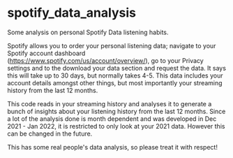 # spotify_data_analysis
Some analysis on personal Spotify Data listening habits.

Spotify allows you to order your personal listening data; navigate to your Spotify account dashboard (https://www.spotify.com/us/account/overview/), go to your Privacy settings and to the download your data section and request the data. It says this will take up to 30 days, but normally takes 4-5. This data includes your account details amongst other things, but most importantly your streaming history from the last 12 months.

This code reads in your streaming history and analyses it to generate a bunch of insights about your listening history from the last 12 months. Since a lot of the analysis done is month dependent and was developed in Dec 2021 - Jan 2022, it is restricted to only look at your 2021 data. However this can be changed in the future.

This has some real people's data analysis, so please treat it with respect!
